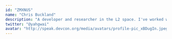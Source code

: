 ```yaml
---
id: "ZMXNUS"
name: "Chris Buckland"
description: "A developer and researcher in the L2 space. I've worked with state channels, watchtowers and am now a developer at Arbitrum, Offchain Labs helping to building the next generation of L2 protocol - rollups."
twitter: "@yahgwai"
avatar: "http://speak.devcon.org/media/avatars/profile-pic_xBDugIn.jpeg"
---
```

